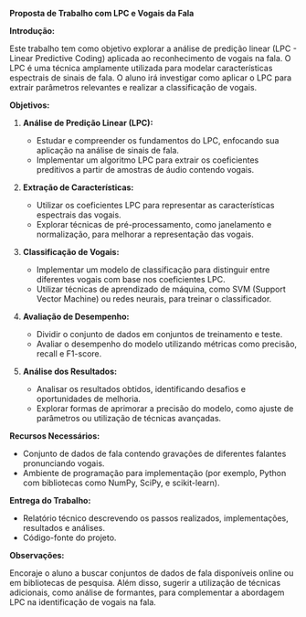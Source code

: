 **Proposta de Trabalho com LPC e Vogais da Fala**

**Introdução:**

Este trabalho tem como objetivo explorar a análise de predição linear (LPC - Linear Predictive Coding) aplicada ao reconhecimento de vogais na fala. O LPC é uma técnica amplamente utilizada para modelar características espectrais de sinais de fala. O aluno irá investigar como aplicar o LPC para extrair parâmetros relevantes e realizar a classificação de vogais.

**Objetivos:**

1. **Análise de Predição Linear (LPC):**

   - Estudar e compreender os fundamentos do LPC, enfocando sua aplicação na análise de sinais de fala.
   - Implementar um algoritmo LPC para extrair os coeficientes preditivos a partir de amostras de áudio contendo vogais.

2. **Extração de Características:**

   - Utilizar os coeficientes LPC para representar as características espectrais das vogais.
   - Explorar técnicas de pré-processamento, como janelamento e normalização, para melhorar a representação das vogais.

3. **Classificação de Vogais:**

   - Implementar um modelo de classificação para distinguir entre diferentes vogais com base nos coeficientes LPC.
   - Utilizar técnicas de aprendizado de máquina, como SVM (Support Vector Machine) ou redes neurais, para treinar o classificador.

4. **Avaliação de Desempenho:**

   - Dividir o conjunto de dados em conjuntos de treinamento e teste.
   - Avaliar o desempenho do modelo utilizando métricas como precisão, recall e F1-score.

5. **Análise dos Resultados:**

   - Analisar os resultados obtidos, identificando desafios e oportunidades de melhoria.
   - Explorar formas de aprimorar a precisão do modelo, como ajuste de parâmetros ou utilização de técnicas avançadas.

**Recursos Necessários:**

- Conjunto de dados de fala contendo gravações de diferentes falantes pronunciando vogais.
- Ambiente de programação para implementação (por exemplo, Python com bibliotecas como NumPy, SciPy, e scikit-learn).

**Entrega do Trabalho:**

- Relatório técnico descrevendo os passos realizados, implementações, resultados e análises.
- Código-fonte do projeto.

**Observações:**

Encoraje o aluno a buscar conjuntos de dados de fala disponíveis online ou em bibliotecas de pesquisa. Além disso, sugerir a utilização de técnicas adicionais, como análise de formantes, para complementar a abordagem LPC na identificação de vogais na fala.

